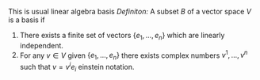 This is usual linear algebra basis
*Definiton:* A subset $B$ of a vector space $V$ is a basis if
1. There exists a finite set of vectors $\{e_1,...,e_n\}$ which are linearly independent. 
2. For any $v\in V$ given  $\{e_1,...,e_n\}$ there exists complex numbers $v^1,...,v^n$ such that $v = v^ie_i$ einstein notation.